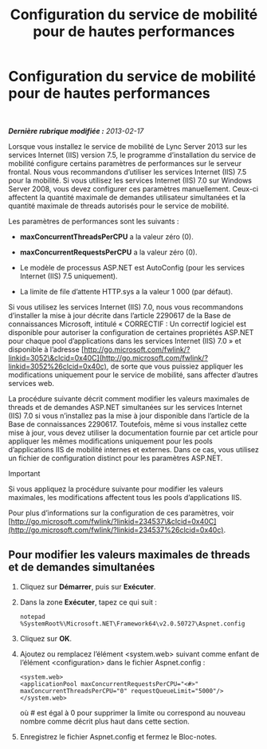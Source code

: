 ﻿---
title: Configuration du service de mobilité pour de hautes performances
TOCTitle: Configuration du service de mobilité pour de hautes performances
ms:assetid: c2b8aadb-cffb-49f0-ba7a-e8541a1ff475
ms:mtpsurl: https://technet.microsoft.com/fr-fr/library/Hh690042(v=OCS.15)
ms:contentKeyID: 49298742
ms.date: 05/20/2016
mtps_version: v=OCS.15
ms.translationtype: HT
---

# Configuration du service de mobilité pour de hautes performances

 

_**Dernière rubrique modifiée :** 2013-02-17_

Lorsque vous installez le service de mobilité de Lync Server 2013 sur les services Internet (IIS) version 7.5, le programme d’installation du service de mobilité configure certains paramètres de performances sur le serveur frontal. Nous vous recommandons d’utiliser les services Internet (IIS) 7.5 pour la mobilité. Si vous utilisez les services Internet (IIS) 7.0 sur Windows Server 2008, vous devez configurer ces paramètres manuellement. Ceux-ci affectent la quantité maximale de demandes utilisateur simultanées et la quantité maximale de threads autorisés pour le service de mobilité.

Les paramètres de performances sont les suivants :

  - **maxConcurrentThreadsPerCPU** a la valeur zéro (0).

  - **maxConcurrentRequestsPerCPU** a la valeur zéro (0).

  - Le modèle de processus ASP.NET est AutoConfig (pour les services Internet (IIS) 7.5 uniquement).

  - La limite de file d’attente HTTP.sys a la valeur 1 000 (par défaut).

Si vous utilisez les services Internet (IIS) 7.0, nous vous recommandons d’installer la mise à jour décrite dans l’article 2290617 de la Base de connaissances Microsoft, intitulé « CORRECTIF : Un correctif logiciel est disponible pour autoriser la configuration de certaines propriétés ASP.NET pour chaque pool d’applications dans les services Internet (IIS) 7.0 » et disponible à l’adresse [http://go.microsoft.com/fwlink/?linkid=3052\&clcid=0x40C](http://go.microsoft.com/fwlink/?linkid=3052%26clcid=0x40c), de sorte que vous puissiez appliquer les modifications uniquement pour le service de mobilité, sans affecter d’autres services web.

La procédure suivante décrit comment modifier les valeurs maximales de threads et de demandes ASP.NET simultanées sur les services Internet (IIS) 7.0 si vous n’installez pas la mise à jour disponible dans l’article de la Base de connaissances 2290617. Toutefois, même si vous installez cette mise à jour, vous devez utiliser la documentation fournie par cet article pour appliquer les mêmes modifications uniquement pour les pools d’applications IIS de mobilité internes et externes. Dans ce cas, vous utilisez un fichier de configuration distinct pour les paramètres ASP.NET.

> [!important]  
> Si vous appliquez la procédure suivante pour modifier les valeurs maximales, les modifications affectent tous les pools d’applications IIS.

Pour plus d’informations sur la configuration de ces paramètres, voir [http://go.microsoft.com/fwlink/?linkid=234537\&clcid=0x40C](http://go.microsoft.com/fwlink/?linkid=234537%26clcid=0x40c).

## Pour modifier les valeurs maximales de threads et de demandes simultanées

1.  Cliquez sur **Démarrer**, puis sur **Exécuter**.

2.  Dans la zone **Exécuter**, tapez ce qui suit :
    
        notepad %SystemRoot%\Microsoft.NET\Framework64\v2.0.50727\Aspnet.config

3.  Cliquez sur **OK**.

4.  Ajoutez ou remplacez l’élément \<system.web\> suivant comme enfant de l’élément \<configuration\> dans le fichier Aspnet.config :
    
        <system.web>
        <applicationPool maxConcurrentRequestsPerCPU="<#>" maxConcurrentThreadsPerCPU="0" requestQueueLimit="5000"/>
        </system.web>
    
    où \# est égal à 0 pour supprimer la limite ou correspond au nouveau nombre comme décrit plus haut dans cette section.

5.  Enregistrez le fichier Aspnet.config et fermez le Bloc-notes.

